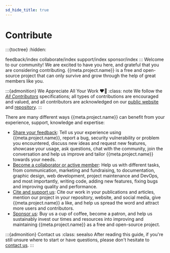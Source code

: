 ```yaml
---
sd_hide_title: true
---
```

# Contribute
:::{toctree}
:hidden:

feedback/index
collaborate/index
support/index
sponsor/index
:::
Welcome to our community!
We are excited to have you here, 
and grateful that you are considering contributing.
{{meta.project.name}} is a free and open-source project that can only survive and grow 
through the help of great members like you.

:::{admonition} We Appreciate All Your Work ❤️🙏
:class: note
We follow the [*All Contributors*](https://allcontributors.org/docs/en/specification) specifications; 
all types of contributions are encouraged and valued, and 
all contributors are acknowledged on our [public website](/about/credits.md#contributors) 
and [repository]({{meta.url.github.releases}}).
:::

There are many different ways {{meta.project.name}} can benefit from your experience, 
support, knowledge and expertise:
* [Share your feedback](feedback/index): Tell us your experience using {{meta.project.name}}, 
report a bug, security vulnerability or problem you encountered, discuss new ideas and request new features, 
showcase your usage, ask questions, chat with the community, 
join the conversation and help us improve and tailor {{meta.project.name}} towards your needs.
* [Become a collaborator or active member](./collaborate/index): Help us with different tasks,
from communication, marketing and fundraising, to documentation, graphic design,
web development, project maintenance and DevOps, and most importantly, 
writing code, adding new features, fixing bugs and improving quality and performance.
* [Cite and support us](./support/index): Cite our work in your publications and articles, 
mention our project in your repository, website, and social media, 
give {{meta.project.name}} a like, and help us spread the word and attract more users and contributors.
* [Sponsor us](./sponsor/index): Buy us a cup of coffee, become a patron, and help us sustainably
invest our times and resources into improving and maintaining {{meta.project.name}} as
a free and open-source project.

:::{admonition} Contact us
:class: seealso
After reading this guide, if you're still unsure where to start or have questions, 
please don't hesitate to [contact us](../help/contact/index.md). 
:::

